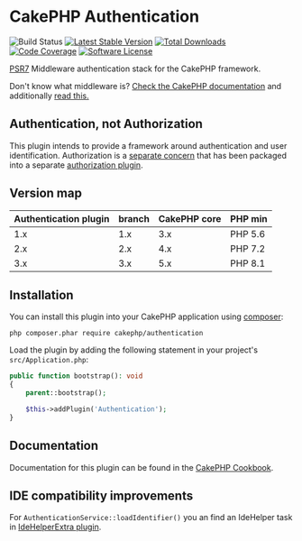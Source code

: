 # CakePHP Authentication

![Build Status](https://github.com/cakephp/authentication/actions/workflows/ci.yml/badge.svg?branch=master)
[![Latest Stable Version](https://img.shields.io/github/v/release/cakephp/authentication?sort=semver&style=flat-square)](https://packagist.org/packages/cakephp/authentication)
[![Total Downloads](https://img.shields.io/packagist/dt/cakephp/authentication?style=flat-square)](https://packagist.org/packages/cakephp/authentication/stats)
[![Code Coverage](https://img.shields.io/coveralls/cakephp/authentication/master.svg?style=flat-square)](https://coveralls.io/r/cakephp/authentication?branch=master)
[![Software License](https://img.shields.io/badge/license-MIT-brightgreen.svg?style=flat-square)](LICENSE)

[PSR7](https://www.php-fig.org/psr/psr-7/) Middleware authentication stack for the CakePHP framework.

Don't know what middleware is? [Check the CakePHP documentation](https://book.cakephp.org/4/en/controllers/middleware.html) and additionally [read this.](https://philsturgeon.uk/php/2016/05/31/why-care-about-php-middleware/)

## Authentication, not Authorization

This plugin intends to provide a framework around authentication and user
identification. Authorization is a [separate
concern](https://en.wikipedia.org/wiki/Separation_of_concerns) that has been
packaged into a separate [authorization plugin](https://github.com/cakephp/authorization).

## Version map

| Authentication plugin | branch | CakePHP core | PHP min |
|-----------------------|--------|--------------|---------|
| 1.x                   | 1.x    | 3.x          | PHP 5.6 |
| 2.x                   | 2.x    | 4.x          | PHP 7.2 |
| 3.x                   | 3.x    | 5.x          | PHP 8.1 |

## Installation

You can install this plugin into your CakePHP application using
[composer](https://getcomposer.org):

```
php composer.phar require cakephp/authentication
```

Load the plugin by adding the following statement in your project's
`src/Application.php`:
```php
public function bootstrap(): void
{
    parent::bootstrap();

    $this->addPlugin('Authentication');
}
```

## Documentation

Documentation for this plugin can be found in the [CakePHP Cookbook](https://book.cakephp.org/authentication/2/en/).

## IDE compatibility improvements

For `AuthenticationService::loadIdentifier()` you an find an IdeHelper task in [IdeHelperExtra plugin](https://github.com/dereuromark/cakephp-ide-helper-extra/).
